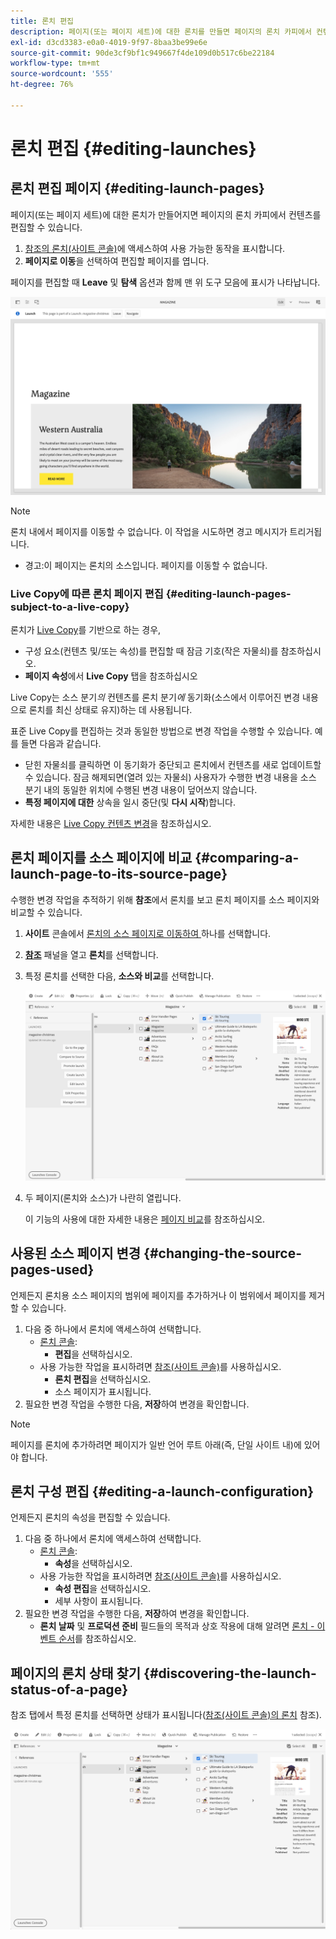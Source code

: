 ```yaml
---
title: 론치 편집
description: 페이지(또는 페이지 세트)에 대한 론치를 만들면 페이지의 론치 카피에서 컨텐츠를 편집할 수 있습니다.
exl-id: d3cd3383-e0a0-4019-9f97-8baa3be99e6e
source-git-commit: 90de3cf9bf1c949667f4de109d0b517c6be22184
workflow-type: tm+mt
source-wordcount: '555'
ht-degree: 76%

---
```


# 론치 편집 {#editing-launches}

## 론치 편집 페이지 {#editing-launch-pages}

페이지(또는 페이지 세트)에 대한 론치가 만들어지면 페이지의 론치 카피에서 컨텐츠를 편집할 수 있습니다.

1. [참조의 론치(사이트 콘솔)](/help/sites-cloud/authoring/launches/overview.md#launches-in-references-sites-console)에 액세스하여 사용 가능한 동작을 표시합니다.
1. **페이지로 이동**&#x200B;을 선택하여 편집할 페이지를 엽니다.

페이지를 편집할 때 **Leave** 및 **탐색** 옵션과 함께 맨 위 도구 모음에 표시가 나타납니다.

![페이지 편집기에서 시작 및 탐색](/help/sites-cloud/authoring/assets/launches-edit-01.png)

>[!NOTE]
>
>론치 내에서 페이지를 이동할 수 없습니다. 이 작업을 시도하면 경고 메시지가 트리거됩니다.
>
>* 경고:이 페이지는 론치의 소스입니다. 페이지를 이동할 수 없습니다.


### Live Copy에 따른 론치 페이지 편집 {#editing-launch-pages-subject-to-a-live-copy}

론치가 [Live Copy](/help/sites-cloud/administering/msm/overview.md)를 기반으로 하는 경우,

* 구성 요소(컨텐츠 및/또는 속성)를 편집할 때 잠금 기호(작은 자물쇠)를 참조하십시오.
* **페이지 속성**&#x200B;에서 **Live Copy** 탭을 참조하십시오

Live Copy는 소스 분기&#x200B;*의* 컨텐츠를 론치 분기&#x200B;*에* 동기화(소스에서 이루어진 변경 내용으로 론치를 최신 상태로 유지)하는 데 사용됩니다.

표준 Live Copy를 편집하는 것과 동일한 방법으로 변경 작업을 수행할 수 있습니다. 예를 들면 다음과 같습니다.

* 닫힌 자물쇠를 클릭하면 이 동기화가 중단되고 론치에서 컨텐츠를 새로 업데이트할 수 있습니다. 잠금 해제되면(열려 있는 자물쇠) 사용자가 수행한 변경 내용을 소스 분기 내의 동일한 위치에 수행된 변경 내용이 덮어쓰지 않습니다.
* **특정 페이지에 대한**  상속을 일시 중단(및  **다시 시작**)합니다.

자세한 내용은 [Live Copy 컨텐츠 변경](/help/sites-cloud/administering/msm/creating-live-copies.md)을 참조하십시오.

## 론치 페이지를 소스 페이지에 비교  {#comparing-a-launch-page-to-its-source-page}

수행한 변경 작업을 추적하기 위해 **참조**&#x200B;에서 론치를 보고 론치 페이지를 소스 페이지와 비교할 수 있습니다.

1. **사이트** 콘솔에서 [론치의 소스 페이지로 이동하여 ](/help/sites-cloud/authoring/getting-started/basic-handling.md#viewing-and-selecting-resources) 하나를 선택합니다.
1. **[참조](/help/sites-cloud/authoring/getting-started/basic-handling.md#references)** 패널을 열고 **론치**&#x200B;를 선택합니다.
1. 특정 론치를 선택한 다음, **소스와 비교**&#x200B;를 선택합니다.

   ![론치와 소스 비교](/help/sites-cloud/authoring/assets/launches-compare.png)

1. 두 페이지(론치와 소스)가 나란히 열립니다.

   이 기능의 사용에 대한 자세한 내용은 [페이지 비교](/help/sites-cloud/authoring/features/page-diff.md)를 참조하십시오.

## 사용된 소스 페이지 변경  {#changing-the-source-pages-used}

언제든지 론치용 소스 페이지의 범위에 페이지를 추가하거나 이 범위에서 페이지를 제거할 수 있습니다.

1. 다음 중 하나에서 론치에 액세스하여 선택합니다.
   * [론치 콘솔](/help/sites-cloud/authoring/launches/overview.md#the-launches-console):
      * **편집**&#x200B;을 선택하십시오.
   * 사용 가능한 작업을 표시하려면 [참조(사이트 콘솔)](/help/sites-cloud/authoring/launches/overview.md#launches-in-references-sites-console)를 사용하십시오.
      * **론치 편집**&#x200B;을 선택하십시오.
      * 소스 페이지가 표시됩니다.
1. 필요한 변경 작업을 수행한 다음, **저장**&#x200B;하여 변경을 확인합니다.

>[!NOTE]
>
>페이지를 론치에 추가하려면 페이지가 일반 언어 루트 아래(즉, 단일 사이트 내)에 있어야 합니다.

## 론치 구성 편집  {#editing-a-launch-configuration}

언제든지 론치의 속성을 편집할 수 있습니다.

1. 다음 중 하나에서 론치에 액세스하여 선택합니다.
   * [론치 콘솔](/help/sites-cloud/authoring/launches/overview.md#the-launches-console):
      * **속성**&#x200B;을 선택하십시오.
   * 사용 가능한 작업을 표시하려면 [참조(사이트 콘솔)](/help/sites-cloud/authoring/launches/overview.md#launches-in-references-sites-console)를 사용하십시오.
      * **속성 편집**&#x200B;을 선택하십시오.
      * 세부 사항이 표시됩니다.
1. 필요한 변경 작업을 수행한 다음, **저장**&#x200B;하여 변경을 확인합니다.
   * **론치 날짜** 및 **프로덕션 준비** 필드들의 목적과 상호 작용에 대해 알려면 [론치 - 이벤트 순서](/help/sites-cloud/authoring/launches/overview.md#launches-the-order-of-events)를 참조하십시오.

## 페이지의 론치 상태 찾기  {#discovering-the-launch-status-of-a-page}

참조 탭에서 특정 론치를 선택하면 상태가 표시됩니다([참조(사이트 콘솔)의 론치](/help/sites-cloud/authoring/launches/overview.md#launches-in-references-sites-console) 참조).

![시작 상태 살펴보기](/help/sites-cloud/authoring/assets/launches-status.png)
